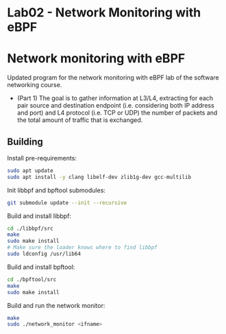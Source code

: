 # Lab02 - Network Monitoring with eBPF

# Network monitoring with eBPF

Updated program for the network monitoring with eBPF lab of the software networking course. 
- (Part 1) The goal is to gather information at L3/L4, extracting for each pair source and destination endpoint (i.e. considering both IP address and port) and L4 protocol (i.e. TCP or UDP) the number of packets and the total amount of traffic that is exchanged.

## Building

Install pre-requirements:
```sh
sudo apt update
sudo apt install -y clang libelf-dev zlib1g-dev gcc-multilib
```

Init libbpf and bpftool submodules:
```sh
git submodule update --init --recursive
```

Build and install libbpf:
```sh
cd ./libbpf/src
make
sudo make install
# Make sure the loader knows where to find libbpf
sudo ldconfig /usr/lib64
```

Build and install bpftool:
```sh
cd ./bpftool/src
make
sudo make install
```

Build and run the network monitor:
```sh
make
sudo ./network_monitor <ifname>
```